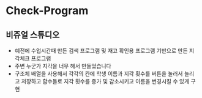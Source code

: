 # Check-Program
## 비쥬얼 스튜디오
  - 예전에 수업시간때 만든 검색 프로그램 및 재고 확인용 프로그램 기반으로 만든 지각체크 프로그램 
  - 주변 누군가 지각을 너무 해서 만들었습니다
  - 구조체 배열을 사용해서 각각의 칸에 학생 이름과 지각 횟수를 버튼을 눌러서 늘리고 저장하고 
  함수들로 지각 횟수를 증가 및 감소시키고 이름을 변경시킬 수 있게 구현
